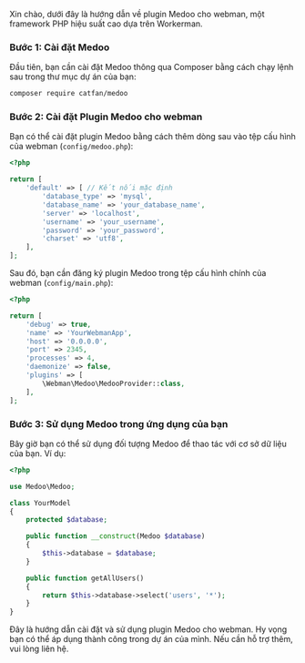 Xin chào, dưới đây là hướng dẫn về plugin Medoo cho webman, một framework PHP hiệu suất cao dựa trên Workerman.

### Bước 1: Cài đặt Medoo

Đầu tiên, bạn cần cài đặt Medoo thông qua Composer bằng cách chạy lệnh sau trong thư mục dự án của bạn:

```bash
composer require catfan/medoo
```

### Bước 2: Cài đặt Plugin Medoo cho webman

Bạn có thể cài đặt plugin Medoo bằng cách thêm dòng sau vào tệp cấu hình của webman (`config/medoo.php`):

```php
<?php

return [
    'default' => [ // Kết nối mặc định
        'database_type' => 'mysql', 
        'database_name' => 'your_database_name',
        'server' => 'localhost',
        'username' => 'your_username',
        'password' => 'your_password',
        'charset' => 'utf8',
    ],
];
```

Sau đó, bạn cần đăng ký plugin Medoo trong tệp cấu hình chính của webman (`config/main.php`):

```php
<?php

return [
    'debug' => true,
    'name' => 'YourWebmanApp',
    'host' => '0.0.0.0',
    'port' => 2345,
    'processes' => 4,
    'daemonize' => false,
    'plugins' => [
        \Webman\Medoo\MedooProvider::class,
    ],
];
```

### Bước 3: Sử dụng Medoo trong ứng dụng của bạn

Bây giờ bạn có thể sử dụng đối tượng Medoo để thao tác với cơ sở dữ liệu của bạn. Ví dụ:

```php
<?php

use Medoo\Medoo;

class YourModel
{
    protected $database;

    public function __construct(Medoo $database)
    {
        $this->database = $database;
    }

    public function getAllUsers()
    {
        return $this->database->select('users', '*');
    }
}
```

Đây là hướng dẫn cài đặt và sử dụng plugin Medoo cho webman. Hy vọng bạn có thể áp dụng thành công trong dự án của mình. Nếu cần hỗ trợ thêm, vui lòng liên hệ.
